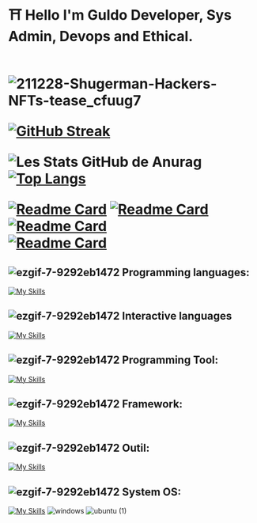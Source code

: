 


  <h1> ⛩️ Hello I'm Guldo Developer, Sys Admin, Devops and Ethical.<br></br>

  

![211228-Shugerman-Hackers-NFTs-tease_cfuug7](https://github.com/Guldo77/Guldo77/assets/98873011/681a99cb-df8b-4826-aeb3-4c8fdb6f1d23)









[![GitHub Streak](https://github-readme-streak-stats.herokuapp.com/?user=Guldo77&theme=highcontrast)](https://git.io/streak-stats)

![Les Stats GitHub de Anurag](https://github-readme-stats.vercel.app/api?username=Guldo77&show_icons=true&theme=chartreuse-dark) 
[![Top Langs](https://github-readme-stats.vercel.app/api/top-langs/?username=Guldo77&layout=compact&theme=ocean_dark)](https://github.com/anuraghazra/github-readme-stats)


[![Readme Card](https://github-readme-stats.vercel.app/api/pin/?username=Guldo77&repo=recount-addonscustom-3.3.5&show_owner=true&theme=midnight-purple)](https://github.com/Guldo77/Recount-AddonsCustom-3.3.5)
[![Readme Card](https://github-readme-stats.vercel.app/api/pin/?username=Guldo77&repo=PriceItem-Addon-BC-1.4.0&show_owner=true&theme=midnight-purple)](https://github.com/Guldo77/PriceItem-Addon-BC-1.4.0)
[![Readme Card](https://github-readme-stats.vercel.app/api/pin/?username=Guldo77&repo=NewUI-Vanilla-1.12&show_owner=true&theme=midnight-purple)](https://github.com/Guldo77/NewUI-Vanilla-1.12)  
[![Readme Card](https://github-readme-stats.vercel.app/api/pin/?username=Guldo77&repo=Cloud-E-Azure&show_owner=true&theme=midnight-purple)](https://github.com/Guldo77/Cloud-E-Azure)


 


## ![ezgif-7-9292eb1472](https://user-images.githubusercontent.com/98873011/152515601-a53bb16a-3285-4a2b-a47e-64a9f978c4de.gif) **Programming languages:**

[
![My Skills](https://skillicons.dev/icons?i=js,html,css,lua,c,cs,perl,mysql,postgresql,v,net,python)](https://skillicons.dev)

## ![ezgif-7-9292eb1472](https://user-images.githubusercontent.com/98873011/152515601-a53bb16a-3285-4a2b-a47e-64a9f978c4de.gif) **Interactive languages**

[![My Skills](https://skillicons.dev/icons?i=bash,vim,powershell)](https://skillicons.dev)



## ![ezgif-7-9292eb1472](https://user-images.githubusercontent.com/98873011/152515601-a53bb16a-3285-4a2b-a47e-64a9f978c4de.gif) **Programming Tool:**

[![My Skills](https://skillicons.dev/icons?i=vscode,visualstudio,atom,idea)](https://skillicons.dev)

## ![ezgif-7-9292eb1472](https://user-images.githubusercontent.com/98873011/152515601-a53bb16a-3285-4a2b-a47e-64a9f978c4de.gif) **Framework:**

[![My Skills](https://skillicons.dev/icons?i=sass,bootstrap,pytorch,nodejs,tailwind)](https://skillicons.dev)



## ![ezgif-7-9292eb1472](https://user-images.githubusercontent.com/98873011/152515601-a53bb16a-3285-4a2b-a47e-64a9f978c4de.gif) **Outil:**

[![My Skills](https://skillicons.dev/icons?i=sketchup,autocad,azure,ansible,aws,git,gitlab,kubernetes,webpack,mongodb)](https://skillicons.dev)



## ![ezgif-7-9292eb1472](https://user-images.githubusercontent.com/98873011/152515601-a53bb16a-3285-4a2b-a47e-64a9f978c4de.gif) **System OS:**

[![My Skills](https://skillicons.dev/icons?i=linux,docker)](https://skillicons.dev)
![windows](https://user-images.githubusercontent.com/98873011/188277031-00f04308-4b06-4dba-b27e-0eaab18f6da2.png)
![ubuntu (1)](https://user-images.githubusercontent.com/98873011/188277620-7e78bc99-491c-4eda-8d56-6c4f0a8f801b.png)
